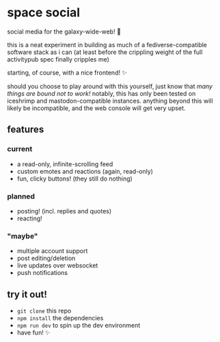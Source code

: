 # space social

social media for the galaxy-wide-web! 🌌

this is a neat experiment in building as much of a fediverse-compatible
software stack as i can (at least before the crippling weight of the full
activitypub spec finally cripples me)

starting, of course, with a nice frontend! ✨

should you choose to play around with this yourself, just know that *many
things are bound not to work!* notably, this has only been tested on iceshrimp
and mastodon-compatible instances. anything beyond this will likely be
incompatible, and the web console will get very upset.

## features

### current

- a read-only, infinite-scrolling feed
- custom emotes and reactions (again, read-only)
- fun, clicky buttons! (they still do nothing)

### planned

- posting! (incl. replies and quotes)
- reacting!

### "maybe"

- multiple account support
- post editing/deletion
- live updates over websocket
- push notifications

## try it out!

- `git clone` this repo
- `npm install` the dependencies
- `npm run dev` to spin up the dev environment
- have fun! ✨
